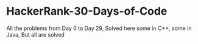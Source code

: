 # HackerRank-30-Days-of-Code
All the problems from Day 0 to Day 29, Solved here some in C++, some in Java, But all are solved
